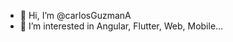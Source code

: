 - 👋 Hi, I’m @carlosGuzmanA
- 👀 I’m interested in Angular, Flutter, Web, Mobile...

<!---
carlosGuzmanA/carlosGuzmanA is a ✨ special ✨ repository because its `README.md` (this file) appears on your GitHub profile.
You can click the Preview link to take a look at your changes.
--->
